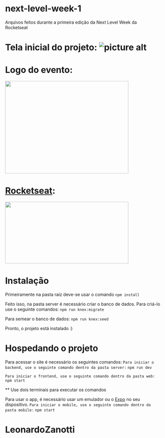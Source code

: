 # next-level-week-1
Arquivos feitos durante a primeira edição da Next Level Week da Rocketseat

# Tela inicial do projeto: ![picture alt](https://user-images.githubusercontent.com/38081852/83580830-6f63e200-a513-11ea-9a27-0a109ec1e4d0.png)
# Logo do evento:
<img src="https://cdn.dribbble.com/users/1986561/screenshots/11226328/nlw_dribbble.png"  width="400" height="300">

# [Rocketseat](https://www.youtube.com/channel/UCSfwM5u0Kce6Cce8_S72olg):
<img src="https://miro.medium.com/max/2400/1*fs0ScMc45X9QEwno8G414A.png"  width="400" height="200">


# Instalação

Primeiramente na pasta raíz deve-se usar o comando
``` npm install ```

Feito isso, na pasta server é necessário criar o banco de dados. Para criá-lo use o seguinte comandos:
``` npm run knex:migrate ```

Para semear o banco de dados:
``` npm run knex:seed ```

Pronto, o projeto está instalado :)

# Hospedando o projeto
Para acessar o site é necessário os seguintes comandos:
``` Para iniciar o backend, use o seguinte comando dentro da pasta server: ```
``` npm run dev ```

``` Para iniciar o frontend, use o seguinte comando dentro da pasta web: ```
``` npm start ```

** Use dois terminais para executar os comandos

Para usar o app, é necessário usar um emulador ou o [Expo](https://expo.io) no seu dispositivo.
``` Para iniciar o mobile, use o seguinte comando dentro da pasta mobile: ```
``` npm start ```

# LeonardoZanotti
